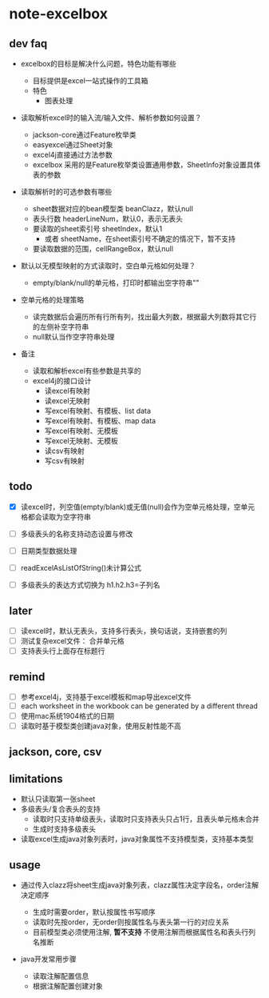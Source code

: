 # note-excelbox

## dev faq

- excelbox的目标是解决什么问题，特色功能有哪些
    - 目标提供是excel一站式操作的工具箱
    - 特色
        - 图表处理

- 读取解析excel时的输入流/输入文件、解析参数如何设置？
    - jackson-core通过Feature枚举类
    - easyexcel通过Sheet对象
    - excel4j直接通过方法参数
    - excelbox 采用的是Feature枚举类设置通用参数，SheetInfo对象设置具体表的参数
    
- 读取解析时的可选参数有哪些
    - sheet数据对应的bean模型类 beanClazz，默认null
    - 表头行数 headerLineNum，默认0，表示无表头
    - 要读取的sheet索引号 sheetIndex，默认1
        - 或者 sheetName，在sheet索引号不确定的情况下，暂不支持
    - 要读取数据的范围，cellRangeBox，默认null
    
- 默认以无模型映射的方式读取时，空白单元格如何处理？
    - empty/blank/null的单元格，打印时都输出空字符串""
    
- 空单元格的处理策略
    - 读完数据后会遍历所有行所有列，找出最大列数，根据最大列数将其它行的左侧补空字符串
    - null默认当作空字符串处理



- 备注
    - 读取和解析excel有些参数是共享的
    - excel4j的接口设计
        - 读excel有映射
        - 读excel无映射
        - 写excel有映射、有模板、list data
        - 写excel有映射、有模板、map data
        - 写excel有映射、无模板
        - 写excel无映射、无模板
        - 读csv有映射
        - 写csv有映射
        

## todo

-[x] 读excel时，列空值(empty/blank)或无值(null)会作为空单元格处理，空单元格都会读取为空字符串  
-[ ] 多级表头的名称支持动态设置与修改
-[ ] 日期类型数据处理

-[ ] readExcelAsListOfString()未计算公式
-[ ] 多级表头的表达方式切换为 h1.h2.h3=子列名

## later 

-[ ] 读excel时，默认无表头，支持多行表头，换句话说，支持嵌套的列
-[ ] 测试复杂excel文件： 合并单元格
-[ ] 支持表头行上面存在标题行

## remind

-[ ] 参考excel4j，支持基于excel模板和map导出excel文件
-[ ] each worksheet in the workbook can be generated by a different thread
-[ ] 使用mac系统1904格式的日期  
-[ ] 读取时基于模型类创建java对象，使用反射性能不高

## jackson, core, csv

## limitations

- 默认只读取第一张sheet
- 多级表头/复合表头的支持
    - 读取时只支持单级表头，读取时只支持表头只占1行，且表头单元格未合并
    - 生成时支持多级表头
- 读取excel生成java对象列表时，java对象属性不支持模型类，支持基本类型

## usage

- 通过传入clazz将sheet生成java对象列表，clazz属性决定字段名，order注解决定顺序
    - 生成时需要order，默认按属性书写顺序
    - 读取时先按order，无order则按属性名与表头第一行的对应关系
    - 目前模型类必须使用注解, **暂不支持** 不使用注解而根据属性名和表头行列名推断

- java开发常用步骤
    - 读取注解配置信息
    - 根据注解配置创建对象